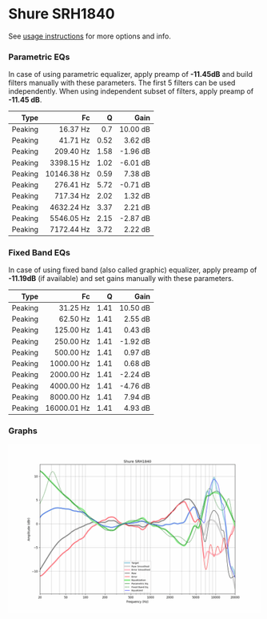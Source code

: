 # Shure SRH1840
See [usage instructions](https://github.com/jaakkopasanen/AutoEq#usage) for more options and info.

### Parametric EQs
In case of using parametric equalizer, apply preamp of **-11.45dB** and build filters manually
with these parameters. The first 5 filters can be used independently.
When using independent subset of filters, apply preamp of **-11.45 dB**.

| Type    | Fc          |    Q | Gain     |
|--------:|------------:|-----:|---------:|
| Peaking | 16.37 Hz    | 0.7  | 10.00 dB |
| Peaking | 41.71 Hz    | 0.52 | 3.62 dB  |
| Peaking | 209.40 Hz   | 1.58 | -1.96 dB |
| Peaking | 3398.15 Hz  | 1.02 | -6.01 dB |
| Peaking | 10146.38 Hz | 0.59 | 7.38 dB  |
| Peaking | 276.41 Hz   | 5.72 | -0.71 dB |
| Peaking | 717.34 Hz   | 2.02 | 1.32 dB  |
| Peaking | 4632.24 Hz  | 3.37 | 2.21 dB  |
| Peaking | 5546.05 Hz  | 2.15 | -2.87 dB |
| Peaking | 7172.44 Hz  | 3.72 | 2.22 dB  |

### Fixed Band EQs
In case of using fixed band (also called graphic) equalizer, apply preamp of **-11.19dB**
(if available) and set gains manually with these parameters.

| Type    | Fc          |    Q | Gain     |
|--------:|------------:|-----:|---------:|
| Peaking | 31.25 Hz    | 1.41 | 10.50 dB |
| Peaking | 62.50 Hz    | 1.41 | 2.55 dB  |
| Peaking | 125.00 Hz   | 1.41 | 0.43 dB  |
| Peaking | 250.00 Hz   | 1.41 | -1.92 dB |
| Peaking | 500.00 Hz   | 1.41 | 0.97 dB  |
| Peaking | 1000.00 Hz  | 1.41 | 0.68 dB  |
| Peaking | 2000.00 Hz  | 1.41 | -2.24 dB |
| Peaking | 4000.00 Hz  | 1.41 | -4.76 dB |
| Peaking | 8000.00 Hz  | 1.41 | 7.94 dB  |
| Peaking | 16000.01 Hz | 1.41 | 4.93 dB  |

### Graphs
![](./Shure%20SRH1840.png)